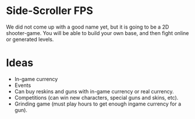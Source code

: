 Side-Scroller FPS
===============
We did not come up with a good name yet, but it is going to be a 2D shooter-game.
You will be able to build your own base, and then fight online or generated levels.

Ideas
================
- In-game currency                                                      
- Events                                                                
- Can buy reskins and guns with in-game currency or real currency.                  
- Competitions (can win new characters, special guns and skins, etc).            
- Grinding game (must play hours to get enough ingame currency for a gun).
